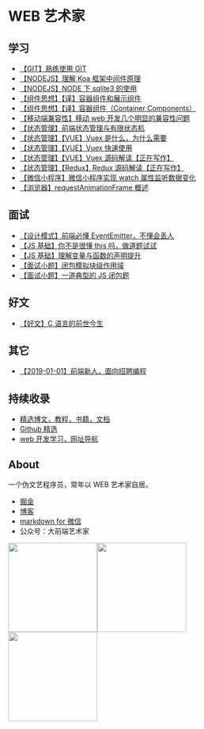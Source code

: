 # WEB 艺术家

## 学习

- [【GIT】熟练使用 GIT](https://blog.adebibi.com/post/18)
- [【NODEJS】理解 Koa 框架中间件原理](https://blog.adebibi.com/post/3)
- [【NODEJS】NODE 下 sqlite3 的使用](https://blog.adebibi.com/post/24)
- [【组件思想】【译】容器组件和展示组件](https://github.com/liangzai92/articles/issues/11)
- [【组件思想】【译】容器组件（Container Components）](https://github.com/liangzai92/articles/issues/13)
- [【移动端兼容性】移动 web 开发几个明显的兼容性问题](https://github.com/liangzai92/articles/issues/3)
- [【状态管理】前端状态管理与有限状态机](https://blog.adebibi.com/post/6)
- [【状态管理】【VUE】Vuex 是什么，为什么需要](https://blog.adebibi.com/post/2)
- [【状态管理】【VUE】Vuex 快速使用](https://blog.adebibi.com/post/44)
- [【状态管理】【VUE】Vuex 源码解读【正在写作】](https://github.com/liangzai92/articles/issues/15)
- [【状态管理】【Redux】Redux 源码解读【正在写作】](https://github.com/liangzai92/articles/issues/15)
- [【微信小程序】微信小程序实现 watch 属性监听数据变化](https://github.com/liangzai92/articles/issues/5)
- [【浏览器】requestAnimationFrame 概述](https://blog.adebibi.com/post/25)

## 面试

- [【设计模式】前端必懂 EventEmitter，不懂会丢人](https://github.com/liangzai92/articles/issues/2)
- [【JS 基础】你不是很懂 this 吗，做道题试试](https://blog.adebibi.com/post/45)
- [【JS 基础】理解变量与函数的声明提升](https://blog.adebibi.com/post/8)
- [【面试小题】闭包模拟块级作用域](https://github.com/liangzai92/articles/issues/16)
- [【面试小题】一道典型的 JS 闭包题](https://blog.adebibi.com/post/46)

## 好文

- [【好文】C 语言的前世今生](https://blog.adebibi.com/post/25)

## 其它

- [【2019-01-01】前端新人，面向招聘编程](https://github.com/liangzai92/articles/issues/7)

## 持续收录

- [精选博文，教程，书籍，文档](https://github.com/liangzai92/blog/wiki/%E7%B2%BE%E9%80%89web%E6%95%99%E7%A8%8B%EF%BC%8C%E5%8D%9A%E6%96%87)
- [Github 精选](https://github.com/liangzai92/blog/wiki/Github-%E7%B2%BE%E9%80%89)
- [web 开发学习，网址导航](https://github.com/liangzai92/blog/wiki/%E7%BD%91%E7%AB%99%E5%AF%BC%E8%88%AA)

## About

一个伪文艺程序员，常年以 WEB 艺术家自居。

- [掘金](https://juejin.im/user/593a44ad8d6d810058628358/posts)
- [博客](http://blog.adebibi.com)
- [markdown for 微信](http://md.adebibi.com)
- 公众号：大前端艺术家

<img src="http://qiniu.adebibi.com/qrcode-web.jpg" width="180px;height:auto;margin-right:30px"><img src="http://qiniu.adebibi.com/webook-wx-mini.jpg" width="180px;height:auto;margin-right:30px"><img src="http://qiniu.adebibi.com/qrcode-zan.jpeg" width="180px;height:auto;">
